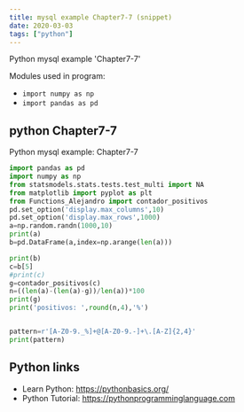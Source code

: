 ```yaml
---
title: mysql example Chapter7-7 (snippet)
date: 2020-03-03
tags: ["python"]
---
```

Python mysql example 'Chapter7-7'


Modules used in program: 
* `import numpy as np`
* `import pandas as pd`

## python Chapter7-7

Python mysql example: Chapter7-7

```python
import pandas as pd
import numpy as np
from statsmodels.stats.tests.test_multi import NA
from matplotlib import pyplot as plt
from Functions_Alejandro import contador_positivos
pd.set_option('display.max_columns',10)
pd.set_option('display.max_rows',1000)
a=np.random.randn(1000,10)
print(a)
b=pd.DataFrame(a,index=np.arange(len(a)))

print(b)
c=b[5]
#print(c)
g=contador_positivos(c)
n=((len(a)-(len(a)-g))/len(a))*100
print(g)
print('positivos: ',round(n,4),'%')


pattern=r'[A-Z0-9._%]+@[A-Z0-9.-]+\.[A-Z]{2,4}'
print(pattern)

```

## Python links

- Learn Python: https://pythonbasics.org/
- Python Tutorial: https://pythonprogramminglanguage.com
